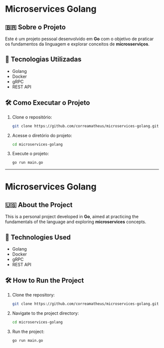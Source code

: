 # Microservices Golang

## 🇧🇷 Sobre o Projeto

Este é um projeto pessoal desenvolvido em **Go** com o objetivo de praticar os fundamentos da linguagem e explorar conceitos de **microsserviços**.

## 🔧 Tecnologias Utilizadas

- Golang
- Docker
- gRPC
- REST API

## 🛠️ Como Executar o Projeto

1. Clone o repositório:
   ```sh
   git clone https://github.com/correamatheus/microservices-golang.git
   ```
2. Acesse o diretório do projeto:
   ```sh
   cd microservices-golang
   ```
3. Execute o projeto:
   ```sh
   go run main.go
   ```

---

# Microservices Golang

## 🇺🇸 About the Project

This is a personal project developed in **Go**, aimed at practicing the fundamentals of the language and exploring **microservices** concepts.

## 🔧 Technologies Used

- Golang
- Docker
- gRPC
- REST API

## 🛠️ How to Run the Project

1. Clone the repository:
   ```sh
   git clone https://github.com/correamatheus/microservices-golang.git
   ```
2. Navigate to the project directory:
   ```sh
   cd microservices-golang
   ```
3. Run the project:
   ```sh
   go run main.go
   ```

